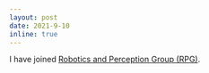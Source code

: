 ```yaml
---
layout: post
date: 2021-9-10
inline: true
---
```


I have joined <a href="https://rpg.ifi.uzh.ch/">Robotics and Perception Group (RPG)</a>.
